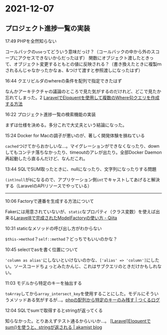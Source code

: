 # 2021-12-07

## プロジェクト進捗一覧の実装

17:49 PHPを全然知らない

コールバックの`use`ってどういう意味だっけ？（コールバックの中から外のスコープにアクセスできないからだったはず）
関数にオブジェクト渡したときって、オブジェクト変更するともとの値に反映される？（書き換えたときに複製ｍされるんじゃなかったかなぁ、&つけて渡すと参照渡しになったはず）

16:44 クエリビルダのwhereの条件を配列で指定できたはず

なんかアーキテクチャの議論のところで見た気がするのだけれど、どこで見たか忘れてしまった。2
[LaravelでEloquentを使用して複数のWhere句クエリを作成する方法](https://leben.mobi/blog/laravel_multi_where/php/)

16:22 プロジェクト進捗一覧の検索機能の実装

まずは仕様を決める。多分これで大丈夫という結論になった。

15:24 Docker for Macの調子が悪いのが、著しく開発体験を損ねている

`cached`つけてからおかしいな...。マイグレーションができなくなったり、downしてもコンテナ落ちなかったり、timeoutのアレが出たり。全部Docker Daemon再起動したら直るんだけど、なんだこれ。

13:44 SQLでSUM取ったときに、nullになったり、文字列になったりする問題

`(int)null`が`0`になるので、アプリケーション側`int`でキャストしてあげると解決する（LaravelのAPIリソースでやっている）

---

10:06 Factoryで連番を生成する方法について

Fakerには用意されていないが、`static`なプロパティ（クラス変数）を使えば出来る[Laravel8で完成されたModelFactoryの使い方 - Qiita](https://qiita.com/ucan-lab/items/788d1a603f2b53ebb999)

10:31 staticなメソッドの呼び出し方がわからない

`$this->method`？`self::method`？どっちでもいいのかな？

10:45 selectでasを書く位置について

`'column as alias'`にしないといけないのかな、`['alias' => 'column']`にしたい。ソースコードちょっとみたかんじ、これはサブクエリのときだけかもしれない。

11:03 モデルから特定のキーを抽出する

`toArray`してから`array_intersect_key`を使用することにした。モデルにそういうメソッドある気がするが...。[phpの配列から特定のキーのみ残す | つくるログ](http://shingaki.me/web/php%E3%81%AE%E9%85%8D%E5%88%97%E3%81%8B%E3%82%89%E7%89%B9%E5%AE%9A%E3%81%AE%E3%82%AD%E3%83%BC%E3%81%AE%E3%81%BF%E6%AE%8B%E3%81%99/)

12:04 SQLでsumで取得するとstringが返ってくる

知らなかった。とりあえずテスト通るからいいか...。
[[Laravel]Eloquentでsum()を使うと、stringが返される | akamist blog](https://akamist.com/blog/archives/3882)